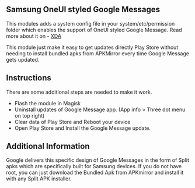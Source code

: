 ## Samsung OneUI styled Google Messages
This modules adds a system config file in your system/etc/permission folder which enables the support of OneUI styled Google Message.
Read more about it on - [XDA](https://www.xda-developers.com/google-messages-galaxy-s21-one-ui-design/)

This module just make it easy to get updates directly Play Store without needing to install bundled apks from APKMirror every time Google Message gets updated.

## Instructions

There are some additional steps are needed to make it work.

* Flash the module in Magisk 
* Uninstall updates of Google Message app. (App info > Three dot menu on top right)
* Clear data of Play Store and Reboot your device
* Open Play Store and Install the Google Message update.

## Additional Information
Google delivers this specific design of Google Messages in the form of Split apks which are specifically built for Samsung devices.
If you do not have root, you can just download the Bundled Apk from APKmirror and install it with any Split APK installer. 
